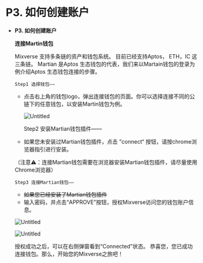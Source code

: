# P3. 如何创建账户

*   **P3. 如何创建账户**

    **连接Martin钱包**

    Mixverse 支持多条链的资产和钱包系统。 目前已经支持Aptos， ETH，IC 这三条链。 Martian 是Aptos 生态钱包的代表，我们来以Martain钱包的登录为例介绍Aptos 生态钱包连接的步骤。

    ```
    Step1 选择钱包——
    ```

    *   点击右上角的钱包logo，弹出连接钱包的页面。你可以选择连接不同的公链下的任意钱包，以安装Martin钱包为例。

        ![Untitled](https://s3-us-west-2.amazonaws.com/secure.notion-static.com/13e1a4b9-a7ae-4239-8fca-9ec718fb035c/Untitled.png)

        Step2 安装Martian钱包插件——
    * 如果您未安装过Martian钱包插件，点击 ”connect“ 按钮，请按chrome浏览器指引进行安装。

    （注意⚠️：连接Martian钱包需要在浏览器安装Martian钱包插件，请尽量使用Chrome浏览器）

    ```
    Step3 连接Martian钱包——
    ```

    * ~~如果您已经安装了Martian钱包插件~~
    * 输入密码，并点击“APPROVE”按钮，授权Mixverse访问您的钱包账户信息。

    ![Untitled](https://s3-us-west-2.amazonaws.com/secure.notion-static.com/a1744db0-526b-4311-86ef-b681c9d3cdc0/Untitled.png)

    ![Untitled](https://s3-us-west-2.amazonaws.com/secure.notion-static.com/423c7c8f-79de-4662-a7e4-b17c006ba27b/Untitled.png)

    授权成功之后，可以在右侧弹窗看到“Connected”状态。 恭喜您，您已成功连接钱包。那么，开始您的Mixverse之旅吧！
